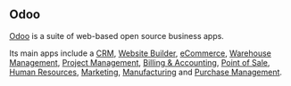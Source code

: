 ## Odoo

[Odoo](https://www.odoo.com) is a suite of web-based open source business apps.

Its main apps include a [CRM](https://www.odoo.com/page/crm), [Website Builder](https://www.odoo.com/page/website-builder), [eCommerce](https://www.odoo.com/page/e-commerce), [Warehouse Management](https://www.odoo.com/page/warehouse), [Project Management](https://www.odoo.com/page/project-management), [Billing & Accounting](https://www.odoo.com/page/accounting), [Point of Sale](https://www.odoo.com/page/point-of-sale), [Human Resources](https://www.odoo.com/page/employees), [Marketing](https://www.odoo.com/page/lead-automation), [Manufacturing](https://www.odoo.com/page/manufacturing) and [Purchase Management](https://www.odoo.com/page/purchase).